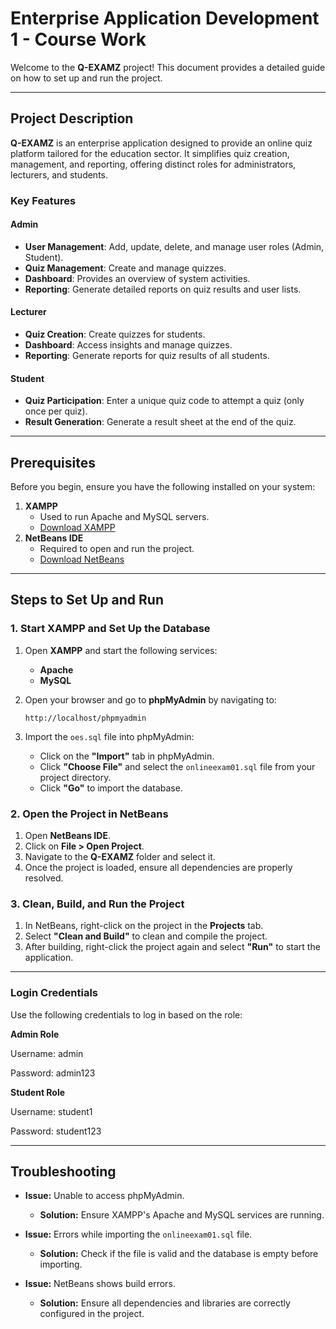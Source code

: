 # Enterprise Application Development 1 - Course Work

Welcome to the **Q-EXAMZ** project! This document provides a detailed guide on how to set up and run the project.

---

## Project Description

**Q-EXAMZ** is an enterprise application designed to provide an online quiz platform tailored for the education sector. It simplifies quiz creation, management, and reporting, offering distinct roles for administrators, lecturers, and students. 

### Key Features

#### **Admin**
- **User Management**: Add, update, delete, and manage user roles (Admin, Student).
- **Quiz Management**: Create and manage quizzes.
- **Dashboard**: Provides an overview of system activities.
- **Reporting**: Generate detailed reports on quiz results and user lists.

#### **Lecturer**
- **Quiz Creation**: Create quizzes for students.
- **Dashboard**: Access insights and manage quizzes.
- **Reporting**: Generate reports for quiz results of all students.

#### **Student**
- **Quiz Participation**: Enter a unique quiz code to attempt a quiz (only once per quiz).
- **Result Generation**: Generate a result sheet at the end of the quiz.

---

## Prerequisites

Before you begin, ensure you have the following installed on your system:

1. **XAMPP**
   - Used to run Apache and MySQL servers.
   - [Download XAMPP](https://www.apachefriends.org/download.html)
2. **NetBeans IDE**
   - Required to open and run the project.
   - [Download NetBeans](https://netbeans.apache.org/download/)

---

## Steps to Set Up and Run

### 1. Start XAMPP and Set Up the Database

1. Open **XAMPP** and start the following services:
   - **Apache**
   - **MySQL**

2. Open your browser and go to **phpMyAdmin** by navigating to:
   ```
   http://localhost/phpmyadmin
   ```

3. Import the `oes.sql` file into phpMyAdmin:
   - Click on the **"Import"** tab in phpMyAdmin.
   - Click **"Choose File"** and select the `onlineexam01.sql` file from your project directory.
   - Click **"Go"** to import the database.

### 2. Open the Project in NetBeans

1. Open **NetBeans IDE**.
2. Click on **File > Open Project**.
3. Navigate to the **Q-EXAMZ** folder and select it.
4. Once the project is loaded, ensure all dependencies are properly resolved.

### 3. Clean, Build, and Run the Project

1. In NetBeans, right-click on the project in the **Projects** tab.
2. Select **"Clean and Build"** to clean and compile the project.
3. After building, right-click the project again and select **"Run"** to start the application.

---

### Login Credentials
Use the following credentials to log in based on the role:

**Admin Role**

Username: admin

Password: admin123

**Student Role**

Username: student1

Password: student123

---

## Troubleshooting

- **Issue:** Unable to access phpMyAdmin.
  - **Solution:** Ensure XAMPP's Apache and MySQL services are running.

- **Issue:** Errors while importing the `onlineexam01.sql` file.
  - **Solution:** Check if the file is valid and the database is empty before importing.

- **Issue:** NetBeans shows build errors.
  - **Solution:** Ensure all dependencies and libraries are correctly configured in the project.
